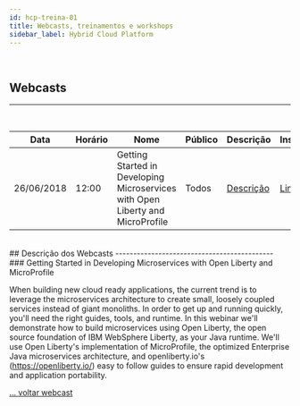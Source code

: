 ```yaml
---
id: hcp-treina-01
title: Webcasts, treinamentos e workshops
sidebar_label: Hybrid Cloud Platform
---
```

<br />

## Webcasts
-------------------------------------------------
<br />

|Data|Horário|Nome|Público|Descrição|Inscrição| 
|---|---|---|---|---|---|
|26/06/2018| 12:00 | Getting Started in Developing Microservices with Open Liberty and MicroProfile | Todos | [Descrição](/docs/hcp-treina-01.html#getting-started-in-developing-microservices-with-open-liberty-and-microprofile) | [Link](https://event.on24.com/eventRegistration/EventLobbyServlet?target=reg20.jsp&referrer=&eventid=1693920&sessionid=1&key=D00D4F777C5E820B4B60643A824C03FE&regTag=&sourcepage=register) |

<br />
## Descrição dos Webcasts 
--------------------------------------------
<br />
### Getting Started in Developing Microservices with Open Liberty and MicroProfile

When building new cloud ready applications, the current trend is to leverage the microservices architecture to create small, loosely coupled services instead of giant monoliths. In order to get up and running quickly, you'll need the right guides, tools, and runtime. In this webinar we'll demonstrate how to build microservices using Open Liberty, the open source foundation of IBM WebSphere Liberty, as your Java runtime.  We'll use Open Liberty's implementation of MicroProfile, the optimized Enterprise Java microservices architecture, and openliberty.io's (https://openliberty.io/) easy to follow guides to ensure rapid development and application portability.

[... voltar webcast](/docs/hcp-treina-01.html#webcasts)

<br />
